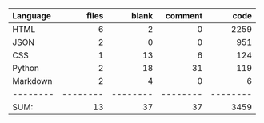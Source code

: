 Language|files|blank|comment|code
:-------|-------:|-------:|-------:|-------:
HTML|6|2|0|2259
JSON|2|0|0|951
CSS|1|13|6|124
Python|2|18|31|119
Markdown|2|4|0|6
--------|--------|--------|--------|--------
SUM:|13|37|37|3459